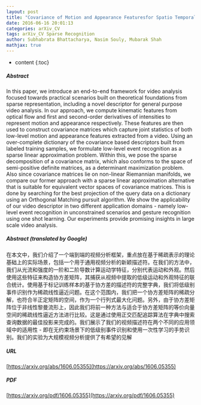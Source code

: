 ```yaml
---
layout: post
title: "Covariance of Motion and Appearance Featuresfor Spatio Temporal Recognition Tasks"
date: 2016-06-16 20:01:13
categories: arXiv_CV
tags: arXiv_CV Sparse Recognition
author: Subhabrata Bhattacharya, Nasim Souly, Mubarak Shah
mathjax: true
---
```


* content
{:toc}

##### Abstract
In this paper, we introduce an end-to-end framework for video analysis focused towards practical scenarios built on theoretical foundations from sparse representation, including a novel descriptor for general purpose video analysis. In our approach, we compute kinematic features from optical flow and first and second-order derivatives of intensities to represent motion and appearance respectively. These features are then used to construct covariance matrices which capture joint statistics of both low-level motion and appearance features extracted from a video. Using an over-complete dictionary of the covariance based descriptors built from labeled training samples, we formulate low-level event recognition as a sparse linear approximation problem. Within this, we pose the sparse decomposition of a covariance matrix, which also conforms to the space of semi-positive definite matrices, as a determinant maximization problem. Also since covariance matrices lie on non-linear Riemannian manifolds, we compare our former approach with a sparse linear approximation alternative that is suitable for equivalent vector spaces of covariance matrices. This is done by searching for the best projection of the query data on a dictionary using an Orthogonal Matching pursuit algorithm. We show the applicability of our video descriptor in two different application domains - namely low-level event recognition in unconstrained scenarios and gesture recognition using one shot learning. Our experiments provide promising insights in large scale video analysis.

##### Abstract (translated by Google)
在本文中，我们介绍了一个端到端的视频分析框架，重点放在基于稀疏表示的理论基础上的实际场景，包括一个用于通用视频分析的新颖描述符。在我们的方法中，我们从光流和强度的一阶和二阶导数计算运动学特征，分别代表运动和外观。然后使用这些特征来构造协方差矩阵，其捕获从视频中提取的低级运动和外观特征的联合统计。使用基于标记训练样本的基于协方差的描述符的完整字典，我们将低级别事件识别作为稀疏线性逼近问题。在这个范围内，我们把一个协方差矩阵的稀疏分解，也符合半正定矩阵的空间，作为一个行列式最大化问题。另外，由于协方差矩阵位于非线性黎曼流形上，因此我们将前一种方法与适合于协方差矩阵的等价向量空间的稀疏线性逼近方法进行比较。这是通过使用正交匹配追踪算法在字典中搜索查询数据的最佳投影来完成的。我们展示了我们的视频描述符在两个不同的应用领域中的适用性 - 即在无约束场景下的低级别事件识别和使用一次性学习的手势识别。我们的实验为大规模视频分析提供了有希望的见解

##### URL
[https://arxiv.org/abs/1606.05355](https://arxiv.org/abs/1606.05355)

##### PDF
[https://arxiv.org/pdf/1606.05355](https://arxiv.org/pdf/1606.05355)

